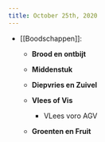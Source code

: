 ```yaml
---
title: October 25th, 2020
---
```


- [[Boodschappen]]:
	 - **Brood en ontbijt**

	 - **Middenstuk**

	 - **Diepvries en Zuivel**

	 - **Vlees of Vis**
		 - VLees voro AGV

	 - **Groenten en Fruit**
